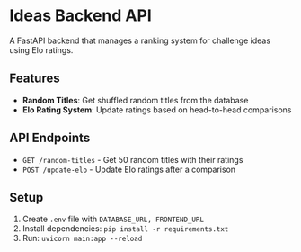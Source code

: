 # Ideas Backend API

A FastAPI backend that manages a ranking system for challenge ideas using Elo ratings.

## Features

- **Random Titles**: Get shuffled random titles from the database
- **Elo Rating System**: Update ratings based on head-to-head comparisons

## API Endpoints

- `GET /random-titles` - Get 50 random titles with their ratings
- `POST /update-elo` - Update Elo ratings after a comparison

## Setup

1. Create `.env` file with `DATABASE_URL, FRONTEND_URL`
2. Install dependencies: `pip install -r requirements.txt`
3. Run: `uvicorn main:app --reload`

